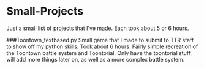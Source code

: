 # Small-Projects
Just a small list of projects that I've made. Each took about 5 or 6 hours.

###Toontown_textbased.py
Small game that I made to submit to TTR staff to show off my python skills. Took about 6 hours. Fairly simple recreation of the Toontown battle system and Toontorial. Only have the toontorial stuff, will add more things later on, as well as a more complex battle system.
